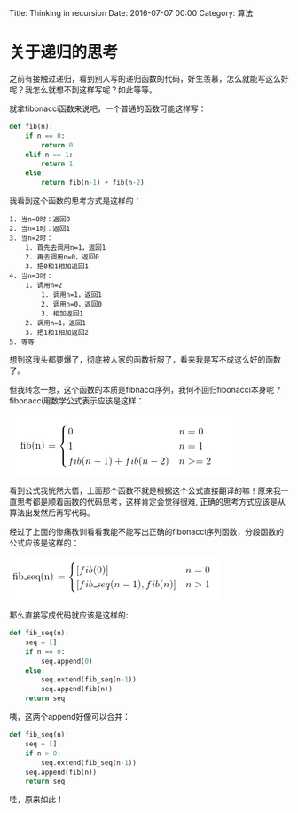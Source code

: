 Title: Thinking in recursion
Date: 2016-07-07 00:00
Category: 算法

# 关于递归的思考

之前有接触过递归，看到别人写的递归函数的代码，好生羡慕，怎么就能写这么好呢？我怎么就想不到这样写呢？如此等等。

就拿fibonacci函数来说吧，一个普通的函数可能这样写：

```python
def fib(n):
    if n == 0:
        return 0
    elif n == 1:
        return 1
    else:
        return fib(n-1) + fib(n-2)
```

我看到这个函数的思考方式是这样的：

    1. 当n=0时：返回0
    2. 当n=1时：返回1
    3. 当n=2时：
        1. 首先去调用n=1，返回1
        2. 再去调用n=0，返回0
        3. 把0和1相加返回1
    4. 当n=3时：
        1. 调用n=2
            1. 调用n=1，返回1
            2. 调用n=0，返回0
            3. 相加返回1
        2. 调用n=1，返回1
        3. 把1和1相加返回2
    5. 等等

想到这我头都要爆了，彻底被人家的函数折服了，看来我是写不成这么好的函数了。

但我转念一想，这个函数的本质是fibnacci序列，我何不回归fibonacci本身呢？fibonacci用数学公式表示应该是这样：

![fibonacci formula](images/2016-07-07-thinking-in-recursion-formula-of-fibonacci.png)

看到公式我恍然大悟，上面那个函数不就是根据这个公式直接翻译的嘛！原来我一直思考都是顺着函数的代码思考，这样肯定会觉得很难,
正确的思考方式应该是从算法出发然后再写代码。


经过了上面的惨痛教训看看我能不能写出正确的fibonacci序列函数，分段函数的公式应该是这样的：

![fibonacci sequence formula](images/2016-07-07-thinking-in-recursion-formula-of-fibonacci-sequence.png)

那么直接写成代码就应该是这样的:

```python
def fib_seq(n):
    seq = []
    if n == 0:
        seq.append(0)
    else:
        seq.extend(fib_seq(n-1))
        seq.append(fib(n))
    return seq
```

咦，这两个append好像可以合并：

```python
def fib_seq(n):
    seq = []
    if n > 0:
        seq.extend(fib_seq(n-1))
    seq.append(fib(n))
    return seq
```

哇，原来如此！
